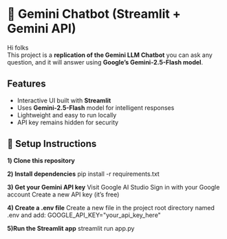 # 🤖 Gemini Chatbot (Streamlit + Gemini API)

Hi folks  
This project is a **replication of the Gemini LLM Chatbot** you can ask any question, and it will answer using **Google’s Gemini-2.5-Flash model**.

## Features
- Interactive UI built with **Streamlit**
- Uses **Gemini-2.5-Flash** model for intelligent responses
- Lightweight and easy to run locally
- API key remains hidden for security

## 🔧 Setup Instructions

**1️) Clone this repository**

**2️) Install dependencies**
pip install -r requirements.txt

**3) Get your Gemini API key**
Visit Google AI Studio
Sign in with your Google account
Create a new API key (it’s free)

**4) Create a .env file**
Create a new file in the project root directory named .env and add:
GOOGLE_API_KEY="your_api_key_here"

**5)Run the Streamlit app**
streamlit run app.py


